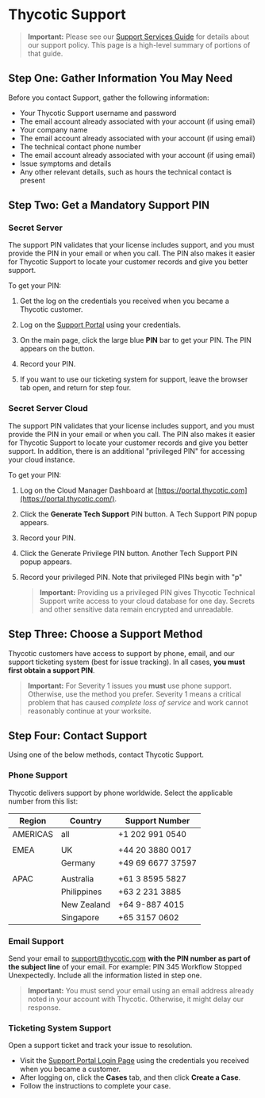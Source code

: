 [title]: # (Support)
[tags]: # (thycotic)
[priority]: # (1000)

# Thycotic Support

> **Important:** Please see our [Support Services Guide](https://docs.thycotic.com/bulletins/current/support/servicesguide.md) for details about our support policy. This page is a high-level summary of portions of that guide.

## Step One: Gather Information You May Need

Before you contact Support, gather the following information:

- Your Thycotic Support username and password
- The email account already associated with your account (if using email)
- Your company name
- The email account already associated with your account (if using email)
- The technical contact phone number
- The email account already associated with your account (if using email)
- Issue symptoms and details
- Any other relevant details, such as hours the technical contact is present

## Step Two: Get a Mandatory Support PIN

### Secret Server

The support PIN validates that your license includes support, and you must provide the PIN in your email or when you call. The PIN also makes it easier for Thycotic Support to locate your customer records and give you better support.

To get your PIN:

1. Get the log on the credentials you received when you became a Thycotic customer.

1. Log on the [Support Portal](https://thycotic.force.com/support/s/login/) using your credentials.

1. On the main page, click the large blue **PIN** bar to get your PIN. The PIN appears on the button.

1. Record your PIN.

1. If you want to use our ticketing system for support, leave the browser tab open, and return for step four.

### Secret Server Cloud

The support PIN validates that your license includes support, and you must provide the PIN in your email or when you call. The PIN also makes it easier for Thycotic Support to locate your customer records and give you better support. In addition, there is an additional "privileged PIN" for accessing your cloud instance.

To get your PIN:

1. Log on the Cloud Manager Dashboard at [https://portal.thycotic.com](https://portal.thycotic.com/).

1. Click the **Generate Tech Support** PIN button. A Tech Support PIN popup appears.

1. Record your PIN.

1. Click the Generate Privilege PIN button. Another Tech Support PIN popup appears.

1. Record your privileged PIN. Note that privileged PINs begin with "p"

   > **Important:** Providing us a privileged PIN gives Thycotic Technical Support write access to your cloud database for one day. Secrets and other sensitive data remain encrypted and unreadable.

## Step Three: Choose a Support Method

Thycotic customers have access to support by phone, email, and our support ticketing system (best for issue tracking). In all cases, **you must first obtain a support PIN**.

> **Important:** For Severity 1 issues you **must** use phone support. Otherwise, use the method you prefer.​
> Severity 1 means a critical problem that has caused *complete loss of service* and work cannot reasonably continue at your worksite.​

## Step Four: Contact Support

Using one of the below methods, contact Thycotic Support.

### Phone Support

Thycotic delivers support by phone worldwide. Select the applicable number from this list:

| Region | Country | Support Number |
| ----- | ----- | ----- |
| AMERICAS | all | \+1 202 991 0540 |
| | | |
| EMEA | UK | \+44 20 3880 0017 |
| | Germany     | \+49 69 6677 37597 |
| | | |
| APAC | Australia | \+61 3 8595 5827 |
| | Philippines | \+63 2 231 3885 |
| | New Zealand | \+64 9-887 4015 |
| | Singapore | \+65 3157 0602 |

### Email Support

Send your email to support@thycotic.com __with the PIN number as part of the subject line__ of your email. For example: PIN 345 Workflow Stopped Unexpectedly. Include all the information listed in step one.

> **Important:** You must send your email using an email address already noted in your account with Thycotic. Otherwise, it might delay our response.​

### Ticketing System Support

Open a support ticket and track your issue to resolution.

- Visit the [Support Portal Login Page](https://thycotic.force.com/support/s/login/) using the credentials you received when you became a customer.
- After logging on, click the __Cases__ tab, and then click __Create a Case__.
- Follow the instructions to complete your case.